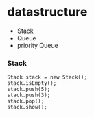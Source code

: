 # datastructure
* Stack 
* Queue
* priority Queue
### Stack
```
Stack stack = new Stack();
stack.isEmpty();
stack.push(5);
stack.push(3);
stack.pop();
stack.show();

```
